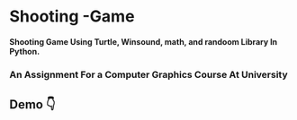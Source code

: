 # Shooting -Game
   #### Shooting Game Using Turtle, Winsound, math, and randoom Library In Python.
### An Assignment For a Computer Graphics Course At University

## Demo 👇

